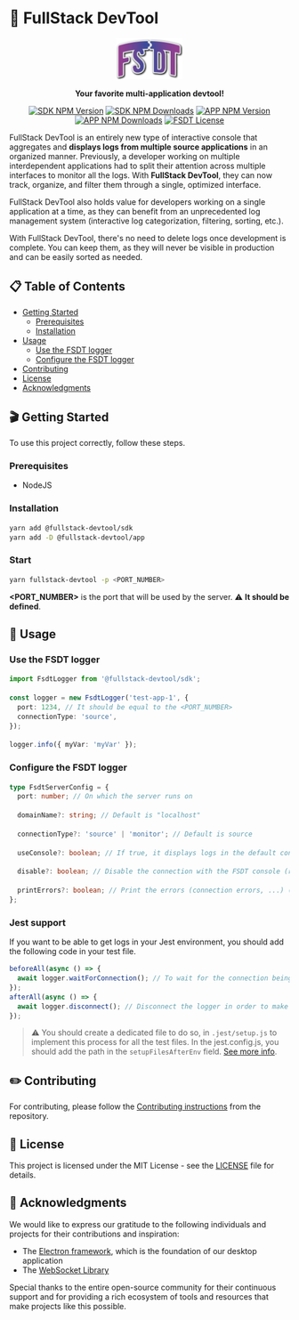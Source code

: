 # 🚀 FullStack DevTool

<p align="center">
  <a href="https://fsdt.maxime-p.dev/" target="blank"><img src="https://raw.githubusercontent.com/FullStack-DevTool/FSDT/main/packages/app/src/front/assets/images/Blue_full_rounded_fsdt.svg" width="120" alt="FSDT Logo" /></a>
</p>
<p align="center">
<strong>
Your favorite multi-application devtool!
</strong>
</p>
<p align="center">
<a href="https://www.npmjs.com/package/@fullstack-devtool/sdk" target="_blank"><img src="https://img.shields.io/npm/v/%40fullstack-devtool%2Fsdk?label=SDK" alt="SDK NPM Version" /></a>
<a href="https://www.npmjs.com/package/@fullstack-devtool/sdk" target="_blank"><img src="https://img.shields.io/npm/dt/%40fullstack-devtool%2Fsdk?label=SDK%20downloads" alt="SDK NPM Downloads" /></a>
<a href="https://www.npmjs.com/package/@fullstack-devtool/app" target="_blank"><img src="https://img.shields.io/npm/v/%40fullstack-devtool%2Fapp?label=APP" alt="APP NPM Version" /></a>
<a href="https://www.npmjs.com/package/@fullstack-devtool/app" target="_blank"><img src="https://img.shields.io/npm/dt/%40fullstack-devtool%2Fapp?label=APP%20downloads" alt="APP NPM Downloads" /></a>
<a href="https://github.com/FullStack-DevTool/FSDT" target="_blank"><img src="https://img.shields.io/github/license/FullStack-DevTool/FSDT" alt="FSDT License" /></a>
</p>

FullStack DevTool is an entirely new type of interactive console that aggregates and **displays logs from multiple source applications** in an organized manner. Previously, a developer working on multiple interdependent applications had to split their attention across multiple interfaces to monitor all the logs. With **FullStack DevTool**, they can now track, organize, and filter them through a single, optimized interface.

FullStack DevTool also holds value for developers working on a single application at a time, as they can benefit from an unprecedented log management system (interactive log categorization, filtering, sorting, etc.).

With FullStack DevTool, there's no need to delete logs once development is complete. You can keep them, as they will never be visible in production and can be easily sorted as needed.

## 📋 Table of Contents

- [Getting Started](#🎬-getting-started)
  - [Prerequisites](#prerequisites)
  - [Installation](#installation)
- [Usage](#🧪-usage)
  - [Use the FSDT logger](#use-the-fsdt-logger)
  - [Configure the FSDT logger](#configure-the-fsdt-logger)
- [Contributing](#✏️-contributing)
- [License](#📖-license)
- [Acknowledgments](#🙏-acknowledgments)

## 🎬 Getting Started

To use this project correctly, follow these steps.

### Prerequisites

- NodeJS

### Installation

```bash
yarn add @fullstack-devtool/sdk
yarn add -D @fullstack-devtool/app
```

### Start

```bash
yarn fullstack-devtool -p <PORT_NUMBER>
```

**<PORT_NUMBER>** is the port that will be used by the server. ⚠️ **It should be defined**.

## 🧪 Usage

### Use the FSDT logger

```typescript
import FsdtLogger from '@fullstack-devtool/sdk';

const logger = new FsdtLogger('test-app-1', {
  port: 1234, // It should be equal to the <PORT_NUMBER>
  connectionType: 'source',
});

logger.info({ myVar: 'myVar' });
```

### Configure the FSDT logger

```typescript
type FsdtServerConfig = {
  port: number; // On which the server runs on

  domainName?: string; // Default is "localhost"

  connectionType?: 'source' | 'monitor'; // Default is source

  useConsole?: boolean; // If true, it displays logs in the default console in addition to FSDT console

  disable?: boolean; // Disable the connection with the FSDT console (recommended in production)

  printErrors?: boolean; // Print the errors (connection errors, ...) (it's false by default)
};
```

### Jest support

If you want to be able to get logs in your Jest environment, you should add the following code in your test file.

```typescript
beforeAll(async () => {
  await logger.waitForConnection(); // To wait for the connection being established
});
afterAll(async () => {
  await logger.disconnect(); // Disconnect the logger in order to make jest terminate correctly
});
```

> ⚠️ You should create a dedicated file to do so, in `.jest/setup.js` to implement this process for all the test files. In the jest.config.js, you should add the path in the `setupFilesAfterEnv` field. [See more info](https://jestjs.io/docs/configuration#setupfilesafterenv-array).

## ✏️ Contributing

For contributing, please follow the <a href="https://github.com/FullStack-DevTool/FSDT/blob/main/CONTRIBUTING.md">Contributing instructions</a> from the repository.

## 📖 License

This project is licensed under the MIT License - see the [LICENSE](LICENSE) file for details.

## 🙏 Acknowledgments

We would like to express our gratitude to the following individuals and projects for their contributions and inspiration:

- The [Electron framework](https://github.com/electron/electron), which is the foundation of our desktop application
- The [WebSocket Library](https://github.com/websockets/ws)

Special thanks to the entire open-source community for their continuous support and for providing a rich ecosystem of tools and resources that make projects like this possible.
